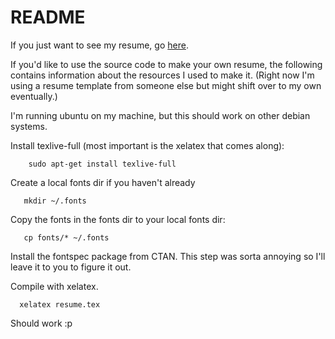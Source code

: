 README
======

If you just want to see my resume, go [here](hanelifou.com/resume).

If you'd like to use the source code to make your own resume, the following
contains information about the resources I used to make it. (Right now
I'm using a resume template from someone else but might shift over to my own eventually.)

I'm running ubuntu on my machine, but this should work on other debian
systems.

Install texlive-full (most important is the xelatex that comes along):

        sudo apt-get install texlive-full

Create a local fonts dir if you haven't already
       
       mkdir ~/.fonts

Copy the fonts in the fonts dir to your local fonts dir:

       cp fonts/* ~/.fonts

Install the fontspec package from CTAN.  This step was sorta annoying
so I'll leave it to you to figure it out.

Compile with xelatex.

      xelatex resume.tex

Should work :p
